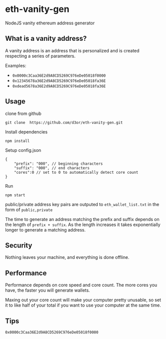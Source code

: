 # eth-vanity-gen

NodeJS vanity ethereum address generator


## What is a vanity address?

A vanity address is an address that is personalized and is created respecting a series of parameters.

Examples: 
- `0x0000c3Caa36E2d9A8CD5269C976eDe05018f0000`
- `0x12345678a36E2d9A8CD5269C976eDe05018fa36E`
- `0xdead5678a36E2d9A8CD5269C976eDe05018fa36E`

## Usage

clone from github
``` 
git clone  https://github.com/d3or/eth-vanity-gen.git
```
Install dependencies

```
npm install
```

Setup config.json

```
{
    "prefix": "000", // beginning characters
    "suffix": "000", // end characters
    "cores":0 // set to 0 to automatically detect core count
}
```
Run
```
npm start
```

public/private address key pairs are outputed to `eth_wallet_list.txt` in the form of `public,private`

The time to generate an address matching the prefix and suffix depends on the length of `prefix + suffix`. As the length increases it takes exponentially longer to generate a matching address.




## Security

Nothing leaves your machine, and everything is done offline.

## Performance

Performance depends on core speed and core count. The more cores you have, the faster you will generate wallets.

Maxing out your core count will make your computer pretty unusable, so set it to like half of your total if you want to use your computer at the same time.


## Tips

`0x0000c3Caa36E2d9A8CD5269C976eDe05018f0000`
